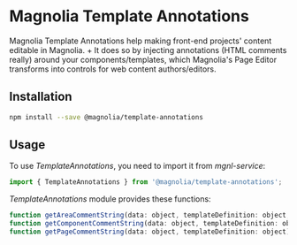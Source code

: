 # Magnolia Template Annotations

Magnolia Template Annotations help making front-end projects' content editable in Magnolia. +
It does so by injecting annotations (HTML comments really) around your components/templates, which Magnolia's Page Editor transforms into controls for web content authors/editors.

## Installation

```sh
npm install --save @magnolia/template-annotations
```

## Usage

To use *TemplateAnnotations*, you need to import it from *mgnl-service*:

```javascript
import { TemplateAnnotations } from '@magnolia/template-annotations';
```

*TemplateAnnotations* module provides these functions:

```javascript
function getAreaCommentString(data: object, templateDefinition: object, componentCount?: number): string;
function getComponentCommentString(data: object, templateDefinition: object): string;
function getPageCommentString(data: object, templateDefinition: object): string;
```
